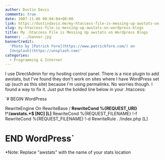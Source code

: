```yaml
---
author: Dustin Davis
comments: true
date: 2007-11-06 00:04:04+00:00
link: https://dustindavis.me/my-htaccess-file-is-messing-up-awstats-on-wordpress-blogs/
slug: my-htaccess-file-is-messing-up-awstats-on-wordpress-blogs
title: My .htaccess File is Messing Up awstats on Wordpress Blogs
banner: ../banner.jpg
bannerCredit:
  'Photo by [Patrick Fore](https://www.patrickfore.com/) on
  [Unsplash](https://unsplash.com)'
categories:
  - Programming & Internet
---
```


I use DirectAdmin for my hosting control panel. There is a nice plugin to add
awstats, but I've found they don't work on sites where I have WordPress set up
(such as this site) because I'm using permalinks. No worries though. I found a
way to fix it. Just put the bolded line below in your .htaccess:

`# BEGIN WordPress

RewriteEngine On RewriteBase / **RewriteCond %{REQUEST_URI} !^/awstats.\*\$ [NC]
[L]** RewriteCond %{REQUEST_FILENAME} !-f RewriteCond %{REQUEST_FILENAME} !-d
RewriteRule . /index.php [L]

# END WordPress`

\*Note: Replace "awstats" with the name of your stats location
